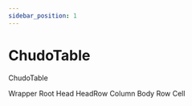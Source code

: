 ```yaml
---
sidebar_position: 1
---
```


# ChudoTable

ChudoTable


Wrapper
Root
Head
HeadRow
Column
Body
Row
Cell